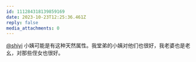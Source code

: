 ```yaml
---
id: 111284318139859169
date: 2023-10-23T12:25:36.461Z
reply: false
media_attachments: 0
---
```


[@shiyi](https://bb.010206.xyz/@shiyi) 小姨可能是有这种天然属性。我堂弟的小姨对他们也很好，我老婆也是老幺，对那些侄女也很好。

